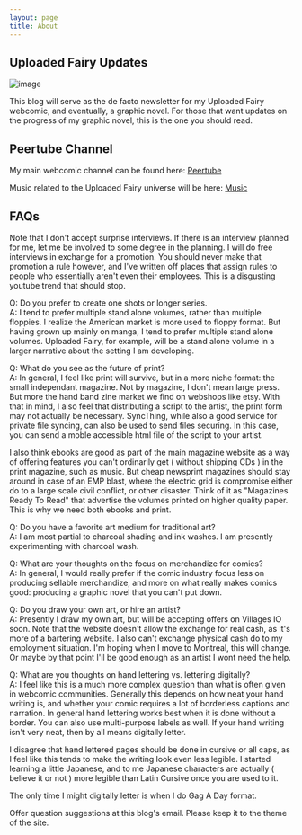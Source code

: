 ```yaml
---
layout: page
title: About
---
```

## Uploaded Fairy Updates
![image](https://lwflouisa.github.io/uploadedfairyalt/pages/coverart/cover4.jpg)

This blog will serve as the de facto newsletter for my Uploaded Fairy webcomic, and eventually, a graphic novel. For those that want updates on the progress of my graphic novel, this is the one you should read.

## Peertube Channel
My main webcomic channel can be found here: [Peertube](https://video.ploud.jp/video-channels/mytalkshow/videos)

Music related to the Uploaded Fairy universe will be here: [Music](https://video.ploud.jp/video-channels/musicchannel/videos)

## FAQs

Note that I don't accept surprise interviews. If there is an interview planned for me, let me be involved to some degree in the planning. I will do free interviews in exchange for a promotion. You should never make that promotion a rule however, and I've written off places that assign rules to people who essentially aren't even their employees. This is a disgusting youtube trend that should stop.

Q: Do you prefer to create one shots or longer series.<br />
A: I tend to prefer multiple stand alone volumes, rather than multiple floppies. I realize the American market is more used to floppy format. But having grown up mainly on manga, I tend to prefer multiple stand alone volumes. Uploaded Fairy, for example, will be a stand alone volume in a larger narrative about the setting I am developing.

Q: What do you see as the future of print?<br />
A: In general, I feel like print will survive, but in a more niche format: the small independant magazine. Not by magazine, I don't mean large press. But more the hand band zine market we find on webshops like etsy. With that in mind, I also feel that distributing a script to the artist, the print form may not actually be necessary. SyncThing, while also a good service for private file syncing, can also be used to send files securing. In this case, you can send a moble accessible html file of the script to your artist.

I also think ebooks are good as part of the main magazine website as a way of offering features you can't ordinarily get ( without shipping CDs ) in the print magazine, such as music. But cheap newsprint magazines should stay around in case of an EMP blast, where the electric grid is compromise either do to a large scale civil conflict, or other disaster. Think of it as "Magazines Ready To Read" that advertise the volumes printed on higher quality paper. This is why we need both ebooks and print.

Q: Do you have a favorite art medium for traditional art?<br />
A: I am most partial to charcoal shading and ink washes. I am presently experimenting with charcoal wash.

Q: What are your thoughts on the focus on merchandize for comics?<br />
A: In general, I would really prefer if the comic industry focus less on producing sellable merchandize, and more on what really makes comics good: producing a graphic novel that you can't put down.

Q: Do you draw your own art, or hire an artist?<br />
A: Presently I draw my own art, but will be accepting offers on Villages IO soon. Note that the website doesn't allow the exchange for real cash, as it's more of a bartering website. I also can't exchange physical cash do to my employment situation. I'm hoping when I move to Montreal, this will change. Or maybe by that point I'll be good enough as an artist I wont need the help.

Q: What are you thoughts on hand lettering vs. lettering digitally?<br />
A: I feel like this is a much more complex question than what is often given in webcomic communities. Generally this depends on how neat your hand writing is, and whether your comic requires a lot of borderless captions and narration. In general hand lettering works best when it is done without a border. You can also use multi-purpose labels as well. If your hand writing isn't very neat, then by all means digitally letter.

I disagree that hand lettered pages should be done in cursive or all caps, as I feel like this tends to make the writing look even less legible. I started learning a little Japanese, and to me Japanese characters are actually ( believe it or not ) more legible than Latin Cursive once you are used to it.

The only time I might digitally letter is when I do Gag A Day format.

Offer question suggestions at this blog's email. Please keep it to the theme of the site.
